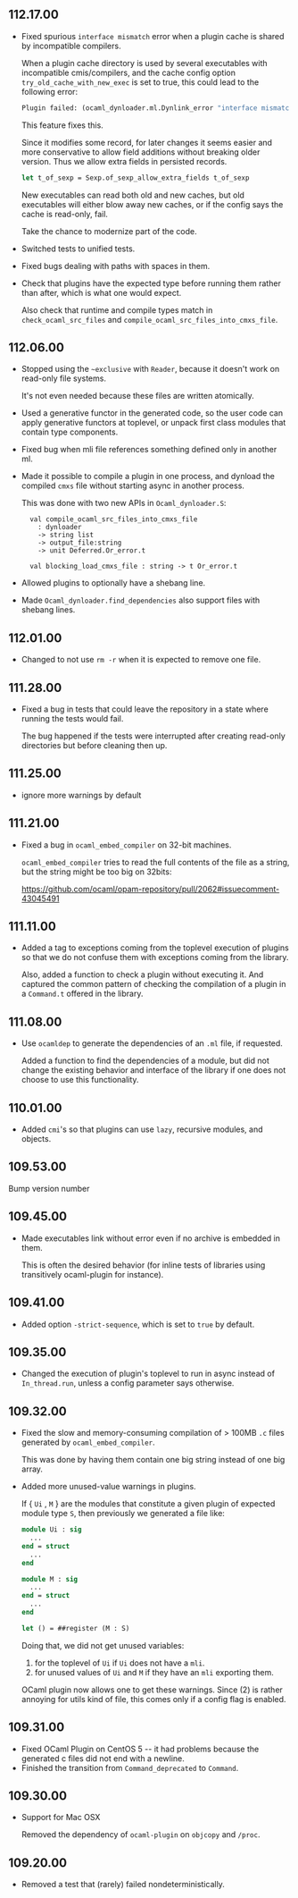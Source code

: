 ## 112.17.00

- Fixed spurious `interface mismatch` error when a plugin cache is
  shared by incompatible compilers.

  When a plugin cache directory is used by several executables with
  incompatible cmis/compilers, and the cache config option
  `try_old_cache_with_new_exec` is set to true, this could lead to the
  following error:

  ```ocaml
  Plugin failed: (ocaml_dynloader.ml.Dynlink_error "interface mismatch")
  ```

  This feature fixes this.

  Since it modifies some record, for later changes it seems easier and
  more conservative to allow field additions without breaking older
  version.  Thus we allow extra fields in persisted records.

  ```ocaml
  let t_of_sexp = Sexp.of_sexp_allow_extra_fields t_of_sexp
  ```

  New executables can read both old and new caches, but old
  executables will either blow away new caches, or if the config says
  the cache is read-only, fail.

  Take the chance to modernize part of the code.
- Switched tests to unified tests.
- Fixed bugs dealing with paths with spaces in them.
- Check that plugins have the expected type before running them rather
  than after, which is what one would expect.

  Also check that runtime and compile types match in
  `check_ocaml_src_files` and
  `compile_ocaml_src_files_into_cmxs_file`.

## 112.06.00

- Stopped using the `~exclusive` with `Reader`, because it doesn't work
  on read-only file systems.

    It's not even needed because these files are written atomically.

- Used a generative functor in the generated code, so the user code can
  apply generative functors at toplevel, or unpack first class modules
  that contain type components.
- Fixed bug when mli file references something defined only in
  another ml.
- Made it possible to compile a plugin in one process, and dynload the
  compiled `cmxs` file without starting async in another process.

    This was done with two new APIs in `Ocaml_dynloader.S`:

        val compile_ocaml_src_files_into_cmxs_file
          : dynloader
          -> string list
          -> output_file:string
          -> unit Deferred.Or_error.t

        val blocking_load_cmxs_file : string -> t Or_error.t

- Allowed plugins to optionally have a shebang line.
- Made `Ocaml_dynloader.find_dependencies` also support files with
  shebang lines.

## 112.01.00

- Changed to not use `rm -r` when it is expected to remove one file.

## 111.28.00

- Fixed a bug in tests that could leave the repository in a state where
  running the tests would fail.

    The bug happened if the tests were interrupted after creating
    read-only directories but before cleaning then up.

## 111.25.00

- ignore more warnings by default

## 111.21.00

- Fixed a bug in `ocaml_embed_compiler` on 32-bit machines.

    `ocaml_embed_compiler` tries to read the full contents of the file as
    a string, but the string might be too big on 32bits:

    https://github.com/ocaml/opam-repository/pull/2062#issuecomment-43045491

## 111.11.00

- Added a tag to exceptions coming from the toplevel execution of
  plugins so that we do not confuse them with exceptions coming from
  the library.

  Also, added a function to check a plugin without executing it.  And
  captured the common pattern of checking the compilation of a plugin
  in a `Command.t` offered in the library.

## 111.08.00

- Use `ocamldep` to generate the dependencies of an `.ml` file, if
  requested.

    Added a function to find the dependencies of a module, but did not
    change the existing behavior and interface of the library if one
    does not choose to use this functionality.

## 110.01.00

- Added `cmi`'s so that plugins can use `lazy`, recursive modules, and
  objects.

## 109.53.00

Bump version number

## 109.45.00

- Made executables link without error even if no archive is embedded
  in them.

  This is often the desired behavior (for inline tests of libraries
  using transitively ocaml-plugin for instance).

## 109.41.00

- Added option `-strict-sequence`, which is set to `true` by default.

## 109.35.00

- Changed the execution of plugin's toplevel to run in async instead
  of `In_thread.run`, unless a config parameter says otherwise.

## 109.32.00

- Fixed the slow and memory-consuming compilation of > 100MB `.c` files generated by `ocaml_embed_compiler`.

  This was done by having them contain one big string instead of one big
  array.

- Added more unused-value warnings in plugins.

  If { `Ui` , `M` } are the modules that constitute a given plugin of
  expected module type `S`, then previously we generated a file like:

  ```ocaml
  module Ui : sig
    ...
  end = struct
    ...
  end

  module M : sig
    ...
  end = struct
    ...
  end

  let () = ##register (M : S)
  ```

  Doing that, we did not get unused variables:

  1. for the toplevel of `Ui` if `Ui` does not have a `mli`.
  2. for unused values of `Ui` and `M` if they have an `mli` exporting them.

  OCaml plugin now allows one to get these warnings.  Since (2) is
  rather annoying for utils kind of file, this comes only if a config
  flag is enabled.

## 109.31.00

- Fixed OCaml Plugin on CentOS 5 -- it had problems because the generated c files did not end with a newline.
- Finished the transition from `Command_deprecated` to `Command`.

## 109.30.00

- Support for Mac OSX

  Removed the dependency of `ocaml-plugin` on `objcopy` and `/proc`.

## 109.20.00

- Removed a test that (rarely) failed nondeterministically.

